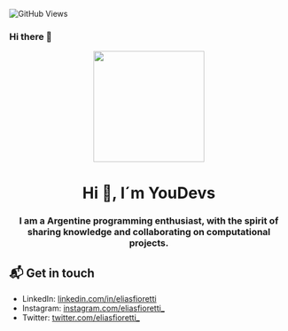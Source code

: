 

![GitHub Views](https://komarev.com/ghpvc/?username=fiorettielias&color=2685BF)

### Hi there 👋

<div id="header" align="center">
    <img src="https://media.giphy.com/media/W4IY7zQdRh7Ow/giphy.gif" width="200" />
    <h1 align="center">Hi 👋, I´m YouDevs</h1>
    <h3 align="center">I am a Argentine programming enthusiast, with the spirit of sharing knowledge and collaborating on computational projects.
    </h3>
    </div>
    
## 📬 Get in touch

- LinkedIn: [linkedin.com/in/eliasfioretti](https://www.linkedin.com/in/elias-fioretti-8ab679237/)
- Instagram: [instagram.com/eliasfioretti_](https://www.instagram.com/eliasfioretti_)
- Twitter: [twitter.com/eliasfioretti_](https://www.twitter.com/eliasfioretti_)
